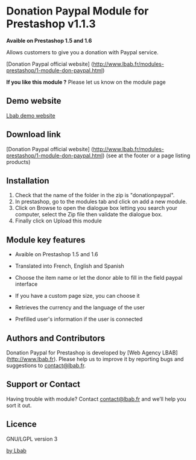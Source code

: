 Donation Paypal Module for Prestashop v1.1.3
============================================
**Avaible on Prestashop 1.5 and 1.6**

Allows customers to give you a donation with Paypal service.

[Donation Paypal official website] (http://www.lbab.fr/modules-prestashop/1-module-don-paypal.html)

**If you like this module ?**
Please let us know on the module page

Demo website
------------
<a href="http://demo-prestashop.lbab.fr/" target="_blank">Lbab demo website</a>


Download link
-------------
[Donation Paypal official website] (http://www.lbab.fr/modules-prestashop/1-module-don-paypal.html)
(see at the footer or a page listing products)

Installation
------------
1. Check that the name of the folder in the zip is "donationpaypal".
2. In prestashop, go to the modules tab and click on add a new module.
3. Click on Browse to open the dialogue box letting you search your computer, select the Zip file then validate the dialogue box. 
4. Finally click on Upload this module

Module key features
-------------------
* Avaible on Prestashop 1.5 and 1.6

* Translated into French, English and Spanish

* Choose the item name or let the donor able to fill in the field paypal interface

* If you have a custom page size, you can choose it

* Retrieves the currency and the language of the user

* Prefilled user's information if the user is connected


Authors and Contributors
------------------------
Donation Paypal for Prestashop is developed by [Web Agency LBAB] (http://www.lbab.fr). Please help us to improve it by reporting bugs and suggestions to contact@lbab.fr.


Support or Contact
------------------
Having trouble with module? Contact contact@lbab.fr and we’ll help you sort it out.


Licence
-------
GNU/LGPL version 3

[by Lbab](http://www.lbab.fr)
